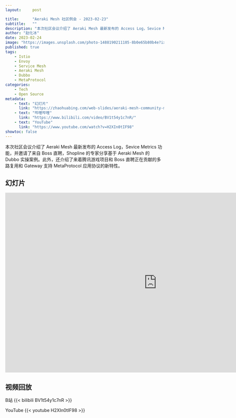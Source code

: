 ```yaml
---
layout:     post

title:      "Aeraki Mesh 社区例会 - 2023-02-23"
subtitle:   ""
description: "本次社区会议介绍了 Aeraki Mesh 最新发布的 Access Log，Sevice Metrics 功能，并邀请了来自 Boss 直聘，Shopline 的专家分享基于 Aeraki Mesh 的 Dubbo 实操案例。此外，还介绍了来着腾讯游戏项目和 Boss 直聘正在贡献的多路复用和 Gateway 支持 MetaProtocol 应用协议的新特性。"
author: "赵化冰"
date: 2023-02-24
image: "https://images.unsplash.com/photo-1488190211105-8b0e65b80b4e?ixlib=rb-4.0.3&ixid=MnwxMjA3fDB8MHxwaG90by1wYWdlfHx8fGVufDB8fHx8&auto=format&fit=crop&w=1470&q=80"
published: true
tags:
    - Istio
    - Envoy
    - Service Mesh
    - Aeraki Mesh
    - Dubbo
    - MetaProtocol
categories:
    - Tech
    - Open Source
metadata:
    - text: "幻灯片"
      link: "https://zhaohuabing.com/web-slides/aeraki-mesh-community-meeting-2023-02-23/"
    - text: "哔哩哔哩"
      link: "https://www.bilibili.com/video/BV1t54y1c7nR/"
    - text: "YouTube"
      link: "https://www.youtube.com/watch?v=H2XIn0tIF98"
showtoc: false
---
```


本次社区会议介绍了 Aeraki Mesh 最新发布的 Access Log，Sevice Metrics 功能，并邀请了来自 Boss 直聘，Shopline 的专家分享基于 Aeraki Mesh 的 Dubbo 实操案例。此外，还介绍了来着腾讯游戏项目和 Boss 直聘正在贡献的多路复用和 Gateway 支持 MetaProtocol 应用协议的新特性。

## 幻灯片
<iframe src="https://docs.qq.com/slide/DVlZjd3FNb1JuSndF?_from=sharing&_embed=1" frameborder="0" width="960" height="570" allowfullscreen="true" mozallowfullscreen="true" webkitallowfullscreen="true"></iframe>

## 视频回放
B站
{{< bilibili BV1t54y1c7nR >}}

YouTube
{{< youtube H2XIn0tIF98 >}} 









